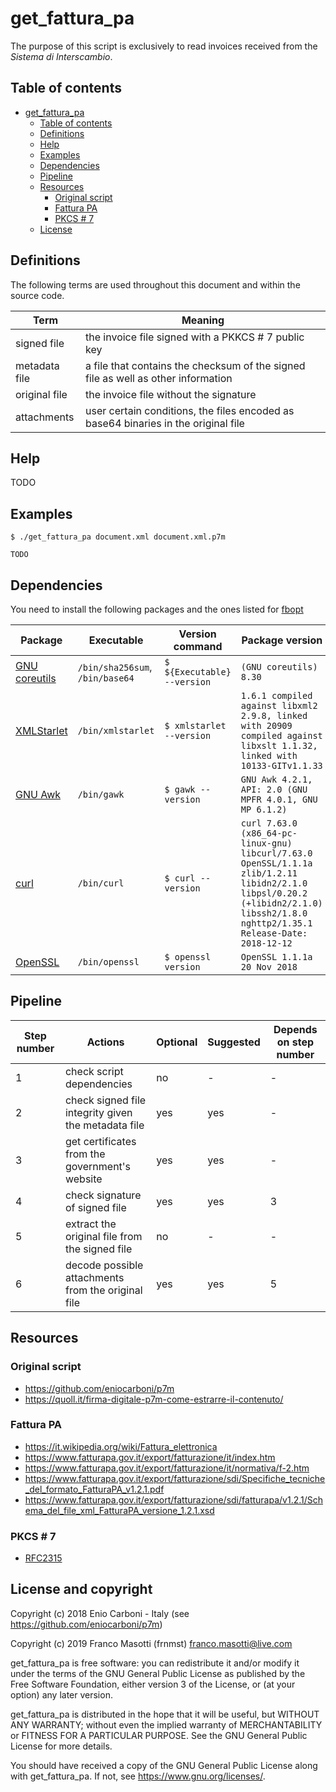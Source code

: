 # get_fattura_pa

The purpose of this script is exclusively to read invoices received from the
*Sistema di Interscambio*.

## Table of contents

[](TOC)

- [get_fattura_pa](#get_fattura_pa)
    - [Table of contents](#table-of-contents)
    - [Definitions](#definitions)
    - [Help](#help)
    - [Examples](#examples)
    - [Dependencies](#dependencies)
    - [Pipeline](#pipeline)
    - [Resources](#resources)
        - [Original script](#original-script)
        - [Fattura PA](#fattura-pa)
        - [PKCS # 7](#pkcs--7)
    - [License](#license)

[](TOC)

## Definitions

The following terms are used throughout this document and within the source 
code.

| Term | Meaning |
|------|---------|
| signed file | the invoice file signed with a PKKCS # 7 public key |
| metadata file | a file that contains the checksum of the signed file as well as other information |
| original file | the invoice file without the signature |
| attachments | user certain conditions, the files encoded as base64 binaries in the original file |

## Help

TODO

## Examples

    $ ./get_fattura_pa document.xml document.xml.p7m

    TODO

## Dependencies

You need to install the following packages and the ones listed for 
[fbopt](https://github.com/frnmst/fbopt#dependencies)

| Package | Executable | Version command | Package version |
|---------|------------|-----------------|-----------------|
| [GNU coreutils](https://www.gnu.org/software/coreutils/) | `/bin/sha256sum`, `/bin/base64` | `$ ${Executable} --version` | `(GNU coreutils) 8.30` |
| [XMLStarlet](http://xmlstar.sourceforge.net/) | `/bin/xmlstarlet` |  `$ xmlstarlet --version` | `1.6.1 compiled against libxml2 2.9.8, linked with 20909 compiled against libxslt 1.1.32, linked with 10133-GITv1.1.33` |
| [GNU Awk](http://www.gnu.org/software/gawk/) | `/bin/gawk` | `$ gawk --version` |`GNU Awk 4.2.1, API: 2.0 (GNU MPFR 4.0.1, GNU MP 6.1.2)` |
| [curl](https://curl.haxx.se) | `/bin/curl` | `$ curl --version` | `curl 7.63.0 (x86_64-pc-linux-gnu) libcurl/7.63.0 OpenSSL/1.1.1a zlib/1.2.11 libidn2/2.1.0 libpsl/0.20.2 (+libidn2/2.1.0) libssh2/1.8.0 nghttp2/1.35.1 Release-Date: 2018-12-12` |
| [OpenSSL](https://www.openssl.org) | `/bin/openssl` | `$ openssl version` | `OpenSSL 1.1.1a  20 Nov 2018` |

## Pipeline

| Step number | Actions | Optional | Suggested | Depends on step number |
|-------------|---------|----------|-----------|------------------------|
| 1 | check script dependencies | no | - | - |
| 2 | check signed file integrity given the metadata file | yes | yes | - |
| 3 | get certificates from the government's website | yes | yes | - |
| 4 | check signature of signed file | yes | yes | 3 |
| 5 | extract the original file from the signed file | no | - | - |
| 6 | decode possible attachments from the original file | yes | yes | 5 |

## Resources

### Original script

- https://github.com/eniocarboni/p7m
- https://quoll.it/firma-digitale-p7m-come-estrarre-il-contenuto/

### Fattura PA

- https://it.wikipedia.org/wiki/Fattura_elettronica
- https://www.fatturapa.gov.it/export/fatturazione/it/index.htm
- https://www.fatturapa.gov.it/export/fatturazione/it/normativa/f-2.htm
- https://www.fatturapa.gov.it/export/fatturazione/sdi/Specifiche_tecniche_del_formato_FatturaPA_v1.2.1.pdf
- https://www.fatturapa.gov.it/export/fatturazione/sdi/fatturapa/v1.2.1/Schema_del_file_xml_FatturaPA_versione_1.2.1.xsd

### PKCS # 7

- [RFC2315](https://tools.ietf.org/html/rfc2315)

## License and copyright

Copyright (c) 2018 Enio Carboni - Italy    (see https://github.com/eniocarboni/p7m)

Copyright (c) 2019 Franco Masotti (frnmst) <franco.masotti@live.com>

get_fattura_pa is free software: you can redistribute it and/or modify
it under the terms of the GNU General Public License as published by
the Free Software Foundation, either version 3 of the License, or
(at your option) any later version.

get_fattura_pa is distributed in the hope that it will be useful,
but WITHOUT ANY WARRANTY; without even the implied warranty of
MERCHANTABILITY or FITNESS FOR A PARTICULAR PURPOSE.  See the
GNU General Public License for more details.

You should have received a copy of the GNU General Public License
along with get_fattura_pa.  If not, see <https://www.gnu.org/licenses/>.

